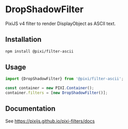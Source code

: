 # DropShadowFilter

PixiJS v4 filter to render DisplayObject as ASCII text.

## Installation

```bash
npm install @pixi/filter-ascii
```

## Usage

```js
import {DropShadowFilter} from '@pixi/filter-ascii';

const container = new PIXI.Container();
container.filters = [new DropShadowFilter()];
```

## Documentation

See https://pixijs.github.io/pixi-filters/docs